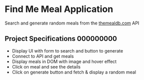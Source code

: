 # Find Me Meal Application

Search and generate random meals from the [themealdb.com](https://www.themealdb.com) API

## Project Specifications 000000000

- Display UI with form to search and button to generate
- Connect to API and get meals
- Display meals in DOM with image and hover effect
- Click on meal and see the details
- Click on generate button and fetch & display a random meal
